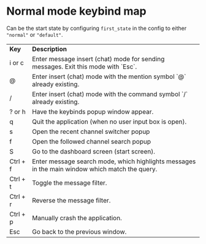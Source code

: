 # Normal mode keybind map

Can be the start state by configuring `first_state` in the config to either `"normal"` or `"default"`.

<table>
<tr>
<td> <b>Key</b>
<td> <b> Description</b>
<tr>
<td> i or c
<td> Enter message insert (chat) mode for sending messages. Exit this mode with `Esc`.
<tr>
<td> @
<td> Enter insert (chat) mode with the mention symbol `@` already existing.
<tr>
<td> /
<td> Enter insert (chat) mode with the command symbol `/` already existing.
<tr>
<td> ? or h
<td> Have the keybinds popup window appear.
<tr>
<td> q
<td> Quit the application (when no user input box is open).
<tr>
<td> s
<td> Open the recent channel switcher popup
<tr>
<td> f
<td> Open the followed channel search popup
<tr>
<td> S
<td> Go to the dashboard screen (start screen).
<tr>
<td> Ctrl + f
<td> Enter message search mode, which highlights messages in the main window which match the query.
<tr>
<td> Ctrl + t
<td> Toggle the message filter.
<tr>
<td> Ctrl + r
<td> Reverse the message filter.
<tr>
<td> Ctrl + p
<td> Manually crash the application.
<tr>
<td> Esc
<td> Go back to the previous window.
</table>
